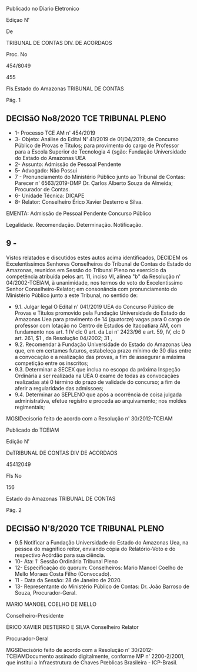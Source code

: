 Publicado no Diario  Eletronico

Ediçao N'

De

TRIBUNAL DE CONTAS DIV. DE ACORDAOS

Proc. No

454/8049

455

Fls.Estado do Amazonas TRIBUNAL DE CONTAS

Pág. 1

## DECISãO No8/2020 TCE TRIBUNAL PLENO

- 1- Processo TCE AM n' 454/2019
- 3- Objeto: Análise do Edital N' 41/2019 de 01/04/2019, de Concurso Público de Provas e Titulos; para provimento do cargo de Professor para a Escola Superior de Tecnologia 4 {sgão: Fundação Universidade do Estado do Amazonas UEA
- 2- Assunto: Admissão de Pessoal Pendente
- 5- Advogado: Não Possui
- 7 - Pronunciamento do Ministério Público junto ao Tribunal de Contas: Parecer n' 6563/2019-DMP Dr. Çarlos Alberto Souza de Almeida; Procurador de Contas.
- 6- Unidade Técnica: DICAPE
- 8- Relator: Conselheiro Érico Xavier Desterro e Silva.

EMENTA: Admissão de Pessoal Pendente Concurso Público

Legalidade. Recomendação. Determinação. Notificação.

## 9 -

Vistos relatados e discutidos estes autos acima identificados, DECIDEM os Excelentissimos Senhores Conselheiros do Tribunal de Contas do Estado do Amazonas, reunidos em Sessão do Tribunal Pleno no exercício da competência atribuída pelos art. 11, inciso VI, alínea "b" da Resolução n' 04/2002-TCEIAM, à unanimidade, nos termos do voto do Excelentissimo Senhor Conselheiro-Relator; em consonância com pronunciamento do Ministério Público junto a este Tribunal, no sentido de:

- 9.1. Julgar legal O Edital n' 041/2019 UEA do Concurso Público de Provas e Títulos promovido pela Fundação Universidade do Estado do Amazonas Uea para provimento de 14 (quatorze) vagas para 0 cargo de professor com lotação no Centro de Estudos de Itacoatiara AM, com fundamento nos art. 1  IV clc 0 art. da Lei n' 2423/96 e art. 59, IV, clc 0 art. 261, $1 , da Resolução 04/2002; 31 ,
- 9.2. Recomendar à Fundação Universidade do Estado do Amazonas Uea que, em em certames futuros, estabeleça prazo mínimo de 30 dias entre a convocação e a realização das provas, a fim de assegurar a máxima competição entre os inscritos;
- 9.3. Determinar a SECEX que inclua no escopo da próxima Inspeção Ordinária a ser realizada na UEA 0 exame de todas as convocaçães realizadas até 0 término do prazo de validade do concurso; a fim de aferir a regularidade das admissoes;
- 9.4. Determinar ao SEPLENO que após a ocorrência de coisa julgada administrativa, efetue registro e proceda ao arquivamento; nos moldes regimentais;

MGSIDecisorio feito de acordo com a Resolução n' 30/2012-TCEIAM

Publicado do TCEIAM

Edição N'

DeTRIBUNAL DE CONTAS DIV DE ACORDAOS

45412049

Fls No

156

Estado do Amazonas TRIBUNAL DE CONTAS

Pág. 2

## DECISãO N'8/2020 TCE TRIBUNAL PLENO

- 9.5 Notificar a Fundação Universidade do Estado do Amazonas Uea, na pessoa do magnifico reitor, enviando  cópia do Relatório-Voto e do respectivo Acórdão para sua ciência.
- 10- Ata: 1' Sessão Ordinária Tribunal Pleno
- 12- Especificação do quorum: Conselheiros: Mario Manoel Coelho de Mello Moraes Costa Filho (Convocado).
- 11 - Data da Sessão: 28 de Janeiro de 2020.
- 13- Representante do Ministério Público de Contas: Dr. João Barroso de Souza, Procurador-Geral.

MARIO MANOEL COELHO DE MELLO

Conselheiro-Presidente

ÉRICO XAVIER DESTERRO E SILVA Conselheiro Relator

Procurador-Geral

MGSIDecisório feito de acordo com a Resolução n' 30/2012-TCEIAMDocumento assinado digitalmente, conforme MP n' 2200-2/2001, que institui a Infraestrutura de Chaves Pœblicas Brasileira - ICP-Brasil.